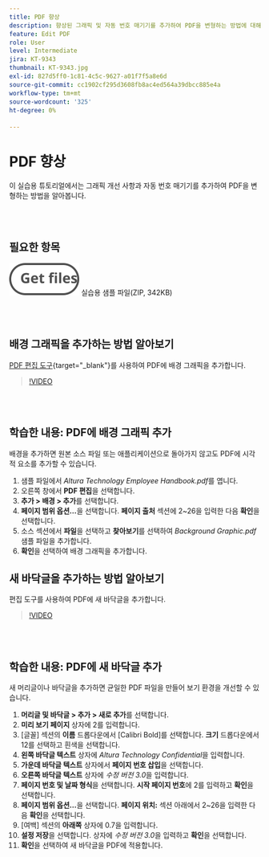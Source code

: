 ```yaml
---
title: PDF 향상
description: 향상된 그래픽 및 자동 번호 매기기를 추가하여 PDF을 변형하는 방법에 대해 알아봅니다
feature: Edit PDF
role: User
level: Intermediate
jira: KT-9343
thumbnail: KT-9343.jpg
exl-id: 827d5ff0-1c81-4c5c-9627-a01f7f5a8e6d
source-git-commit: cc1902cf295d3608fb8ac4ed564a39dbcc885e4a
workflow-type: tm+mt
source-wordcount: '325'
ht-degree: 0%

---
```


# PDF 향상

이 실습용 튜토리얼에서는 그래픽 개선 사항과 자동 번호 매기기를 추가하여 PDF을 변형하는 방법을 알아봅니다.

<br> 

## 필요한 항목

[![파일 가져오기](../assets/Getfiles.svg)](../assets/Enhance.zip)
실습용 샘플 파일(ZIP, 342KB)

<br> 

## 배경 그래픽을 추가하는 방법 알아보기

[PDF 편집 도구](https://www.adobe.com/acrobat/online/pdf-editor.html){target="_blank"}를 사용하여 PDF에 배경 그래픽을 추가합니다.

>[!VIDEO](https://video.tv.adobe.com/v/338746?hidetitle=true)

<br> 

## 학습한 내용: PDF에 배경 그래픽 추가

배경을 추가하면 원본 소스 파일 또는 애플리케이션으로 돌아가지 않고도 PDF에 시각적 요소를 추가할 수 있습니다.

1. 샘플 파일에서 *Altura Technology Employee Handbook.pdf*&#x200B;를 엽니다.
1. 오른쪽 창에서 **PDF 편집**&#x200B;을 선택합니다.
1. **추가 > 배경 > 추가**&#x200B;를 선택합니다.
1. **페이지 범위 옵션...**&#x200B;을 선택합니다.
**페이지 출처** 섹션에 2~26을 입력한 다음 **확인**&#x200B;을 선택합니다.
1. 소스 섹션에서 **파일**&#x200B;을 선택하고 **찾아보기**&#x200B;를 선택하여 *Background Graphic.pdf* 샘플 파일을 추가합니다.
1. **확인**&#x200B;을 선택하여 배경 그래픽을 추가합니다.

## 새 바닥글을 추가하는 방법 알아보기

편집 도구를 사용하여 PDF에 새 바닥글을 추가합니다.

>[!VIDEO](https://video.tv.adobe.com/v/338745?hidetitle=true)

<br> 

## 학습한 내용: PDF에 새 바닥글 추가

새 머리글이나 바닥글을 추가하면 균일한 PDF 파일을 만들어 보기 환경을 개선할 수 있습니다.

1. **머리글 및 바닥글 > 추가 > 새로 추가**&#x200B;를 선택합니다.
1. **미리 보기 페이지** 상자에 2를 입력합니다.
1. [글꼴] 섹션의 **이름** 드롭다운에서 [Calibri Bold]를 선택합니다.
**크기** 드롭다운에서 12를 선택하고 흰색을 선택합니다.
1. **왼쪽 바닥글 텍스트** 상자에 *Altura Technology Confidential*&#x200B;을 입력합니다.
1. **가운데 바닥글 텍스트** 상자에서 **페이지 번호 삽입**&#x200B;을 선택합니다.
1. **오른쪽 바닥글 텍스트** 상자에 *수정 버전 3.0*&#x200B;을 입력합니다.
1. **페이지 번호 및 날짜 형식**&#x200B;을 선택합니다.
**시작 페이지 번호**&#x200B;에 2를 입력하고 **확인**&#x200B;을 선택합니다.
1. **페이지 범위 옵션...**&#x200B;을 선택합니다.
**페이지 위치:** 섹션 아래에서 2~26을 입력한 다음 **확인**&#x200B;을 선택합니다.
1. [여백] 섹션의 **아래쪽** 상자에 0.7을 입력합니다.
1. **설정 저장**&#x200B;을 선택합니다.
상자에 *수정 버전 3.0*&#x200B;을 입력하고 **확인**&#x200B;을 선택합니다.
1. **확인**&#x200B;을 선택하여 새 바닥글을 PDF에 적용합니다.

